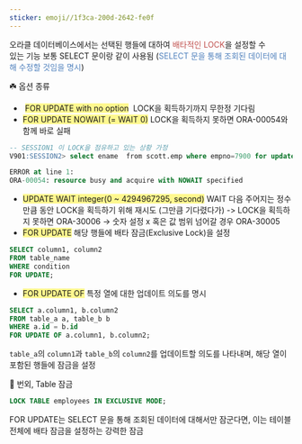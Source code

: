 ```yaml
---
sticker: emoji//1f3ca-200d-2642-fe0f
---
```

오라클 데이터베이스에서는 선택된 행들에 대하여 <font color="#c0504d">배타적인 LOCK</font>을 설정할 수  
있는 기능
보통 SELECT 문이랑 같이 사용됨 (<font color="#4f81bd">SELECT 문을 통해 조회된 데이터에 대해 수정할 것임을 명시</font>)

☘️ 옵션 종류
-  <span style="background:#fff88f">FOR UPDATE with no option</span>
   LOCK을 획득하기까지 무한정 기다림
- <span style="background:#fff88f">FOR UPDATE NOWAIT (= WAIT 0)</span>
   LOCK을 획득하지 못하면 ORA-00054와 함께 바로 실패
```SQL
-- SESSION1 이 LOCK을 점유하고 있는 상황 가정
V901:SESSION2> select ename  from scott.emp where empno=7900 for update nowait;  

ERROR at line 1:  
ORA-00054: resource busy and acquire with NOWAIT specified
```
- <span style="background:#fff88f">UPDATE WAIT integer(0 ~ 4294967295, second)</span>
  WAIT 다음 주어지는 정수 만큼 동안 LOCK을 획득하기 위해 재시도 (그만큼 기다렸다가)
  -> LOCK을 획득하지 못하면 ORA-30006
  -> 숫자 설정 x 혹은 값 범위 넘어갈 경우 ORA-30005
- <span style="background:#fff88f">FOR UPDATE</span>
  해당 행들에 배타 잠금(Exclusive Lock)을 설정
```SQL
SELECT column1, column2
FROM table_name
WHERE condition
FOR UPDATE;
```
- <span style="background:#fff88f">FOR UPDATE OF</span>
  특정 열에 대한 업데이트 의도를 명시
```SQL
SELECT a.column1, b.column2
FROM table_a a, table_b b
WHERE a.id = b.id
FOR UPDATE OF a.column1, b.column2;
```
`table_a`의 `column1`과 `table_b`의 `column2`를 업데이트할 의도를 나타내며, 해당 열이 포함된 행들에 잠금을 설정



🚩 번외, Table 잠금
```SQL
LOCK TABLE employees IN EXCLUSIVE MODE;
```
FOR UPDATE는 SELECT 문을 통해 조회된 데이터에 대해서만 잠군다면,
이는 테이블 전체에 배타 잠금을 설정하는 강력한 잠금